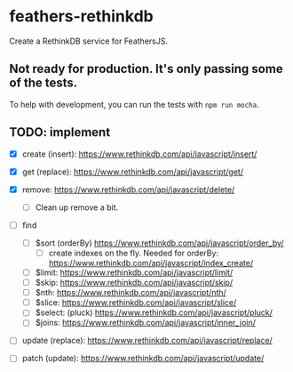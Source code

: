 # feathers-rethinkdb
Create a RethinkDB service for FeathersJS.

## Not ready for production. It's only passing some of the tests.  
To help with development, you can run the tests with `npm run mocha`.

## TODO: implement
- [x] create (insert): https://www.rethinkdb.com/api/javascript/insert/
- [x] get (replace): https://www.rethinkdb.com/api/javascript/get/
- [x] remove: https://www.rethinkdb.com/api/javascript/delete/
    - [ ] Clean up remove a bit.
- [ ] find 
    - [ ] $sort (orderBy) https://www.rethinkdb.com/api/javascript/order_by/
        - [ ] create indexes on the fly. Needed for orderBy: https://www.rethinkdb.com/api/javascript/index_create/
    - [ ] $limit: https://www.rethinkdb.com/api/javascript/limit/
    - [ ] $skip: https://www.rethinkdb.com/api/javascript/skip/
    - [ ] $nth: https://www.rethinkdb.com/api/javascript/nth/
    - [ ] $slice: https://www.rethinkdb.com/api/javascript/slice/
    - [ ] $select: (pluck) https://www.rethinkdb.com/api/javascript/pluck/
    - [ ] $joins: https://www.rethinkdb.com/api/javascript/inner_join/
- [ ] update (replace): https://www.rethinkdb.com/api/javascript/replace/
- [ ] patch (update): https://www.rethinkdb.com/api/javascript/update/

